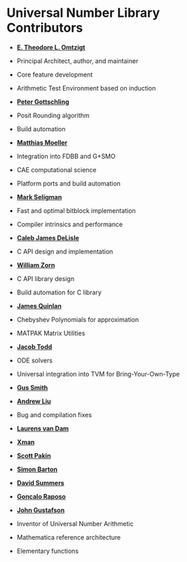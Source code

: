 Universal Number Library Contributors
============================================

*   **[E. Theodore L. Omtzigt](https://github.com/Ravenwater)**

  *   Principal Architect, author, and maintainer
  *   Core feature development
  *   Arithmetic Test Environment based on induction

*   **[Peter Gottschling](https://github.com/petergottschling)**

  *   Posit Rounding algorithm
  *   Build automation

*   **[Matthias Moeller](https://github.com/mmoelle1)**

  *   Integration into FDBB and G+SMO
  *   CAE computational science
  *   Platform ports and build automation

*   **[Mark Seligman](https://github.com/suiji)**

  *   Fast and optimal bitblock implementation
  *   Compiler intrinsics and performance

*   **[Caleb James DeLisle](https://github.com/cjdelisle)**

  *   C API design and implementation

*   **[William Zorn](https://github.com/billzorn)**

  *   C API library design
  *   Build automation for C library

*   **[James Quinlan](https://github.com/jamesquinlan)**

  *   Chebyshev Polynomials for approximation
  *   MATPAK Matrix Utilities

*   **[Jacob Todd](https://github.com/jtodd440)**

  *   ODE solvers

*   Universal integration into TVM for Bring-Your-Own-Type
  *   **[Gus Smith](https://github.com/gussmith23)**
  *   **[Andrew Liu](https://github.com/hypercubestart)**

*   Bug and compilation fixes
  *   **[Laurens van Dam]( https://github.com/lvandam)**
  *   **[Xman]( https://github.com/xman)**
  *   **[Scott Pakin]( https://github.com/spakin)**
  *   **[Simon Barton](https://github.com/mrpnk)**
  *   **[David Summers](https://github.com/davidsummers)**
  *   **[Goncalo Raposo](https://github.com/gonced8)** 
  
*   **[John Gustafson](https://en.wikipedia.org/wiki/John_Gustafson_(scientist))**

  *   Inventor of Universal Number Arithmetic
  *   Mathematica reference architecture
  *   Elementary functions
